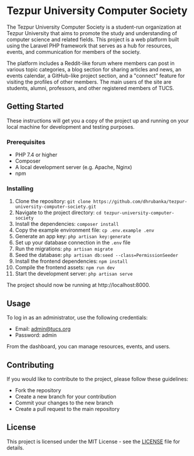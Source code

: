 # Tezpur University Computer Society

The Tezpur University Computer Society is a student-run organization at Tezpur University that aims to promote the study and understanding of computer science and related fields. This project is a web platform built using the Laravel PHP framework that serves as a hub for resources, events, and communication for members of the society.

The platform includes a Reddit-like forum where members can post in various topic categories, a blog section for sharing articles and news, an events calendar, a GitHub-like project section, and a "connect" feature for visiting the profiles of other members. The main users of the site are students, alumni, professors, and other registered members of TUCS.

## Getting Started

These instructions will get you a copy of the project up and running on your local machine for development and testing purposes.

### Prerequisites

- PHP 7.4 or higher
- Composer
- A local development server (e.g. Apache, Nginx)
- npm

### Installing

1. Clone the repository: `git clone https://github.com/dhrubanka/tezpur-university-computer-society.git`
2. Navigate to the project directory: `cd tezpur-university-computer-society`
3. Install the dependencies: `composer install`
4. Copy the example environment file: `cp .env.example .env`
5. Generate an app key: `php artisan key:generate`
6. Set up your database connection in the `.env` file
7. Run the migrations: `php artisan migrate`
8. Seed the database: `php artisan db:seed --class=PermissionSeeder`
9. Install the frontend dependencies: `npm install`
10. Compile the frontend assets: `npm run dev`
11. Start the development server: `php artisan serve`

The project should now be running at http://localhost:8000.

## Usage

To log in as an administrator, use the following credentials:

- Email: admin@tucs.org
- Password: admin

From the dashboard, you can manage resources, events, and users.

## Contributing

If you would like to contribute to the project, please follow these guidelines:

- Fork the repository
- Create a new branch for your contribution
- Commit your changes to the new branch
- Create a pull request to the main repository

## License

This project is licensed under the MIT License - see the [LICENSE](LICENSE) file for details.
